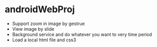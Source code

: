 androidWebProj
==========
* Support zoom in image by gestrue
* View image by slide
* Background service and do whatever you want to very time period
* Load a local html file and css3
